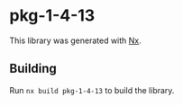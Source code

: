 # pkg-1-4-13

This library was generated with [Nx](https://nx.dev).

## Building

Run `nx build pkg-1-4-13` to build the library.

